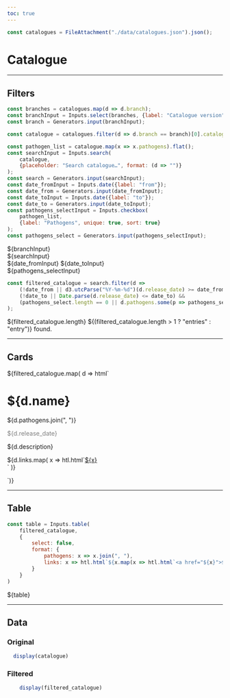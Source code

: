 ```yaml
---
toc: true
---
```


```js
const catalogues = FileAttachment("./data/catalogues.json").json();
```

# Catalogue

---

## Filters

```js
const branches = catalogues.map(d => d.branch);
const branchInput = Inputs.select(branches, {label: "Catalogue version"});
const branch = Generators.input(branchInput);
```
```js
const catalogue = catalogues.filter(d => d.branch == branch)[0].catalogue
```
```js
const pathogen_list = catalogue.map(x => x.pathogens).flat();
const searchInput = Inputs.search(
    catalogue, 
    {placeholder: "Search catalogue…", format: (d => "")}
);
const search = Generators.input(searchInput);
const date_fromInput = Inputs.date({label: "from"});
const date_from = Generators.input(date_fromInput);
const date_toInput = Inputs.date({label: "to"});
const date_to = Generators.input(date_toInput);
const pathogens_selectInput = Inputs.checkbox(
    pathogen_list, 
    {label: "Pathogens", unique: true, sort: true}
);
const pathogens_select = Generators.input(pathogens_selectInput);
```
<div class="grid grid-cols-3" style="grid-auto-rows: auto;">
<div class="card grid-colspan-3">${branchInput}</div>
<div class="card">${searchInput}</div>
<div class="card">
  ${date_fromInput}
  ${date_toInput}
</div>
<div class="card">${pathogens_selectInput}</div>
</div>

```js
const filtered_catalogue = search.filter(d => 
    (!date_from || d3.utcParse("%Y-%m-%d")(d.release_date) >= date_from) && 
    (!date_to || Date.parse(d.release_date) <= date_to) &&
    (pathogens_select.length == 0 || d.pathogens.some(p => pathogens_select.includes(p)))
);
```

${filtered_catalogue.length} ${(filtered_catalogue.length > 1 ? "entries" : "entry")}  found.

---

## Cards

<div class="grid grid-cols-2">
    ${filtered_catalogue.map(
        d => html`<div class="card">
            <h1>${d.name}</h1>
            <p>${d.pathogens.join(", ")}</p>
            <p style="color:grey">${d.release_date}</p>
            <p >${d.description}</p>
            <p>${d.links.map(
            x => htl.html`<a href="${x}">${x}</a><br>`
            )}</p>
        </div>`)}
</div>

---

## Table

```js
const table = Inputs.table(
    filtered_catalogue, 
    {
        select: false,
        format: {
            pathogens: x => x.join(", "),
            links: x => htl.html`${x.map(x => htl.html`<a href="${x}">${x}</a><br>`)}`
        }
    }
)
```

<div class="card">${table}</div>

---

## Data

### Original
```js
  display(catalogue)
```

### Filtered
```js
    display(filtered_catalogue)
```